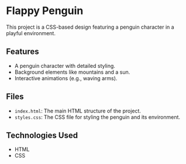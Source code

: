 # Flappy Penguin

This project is a CSS-based design featuring a penguin character in a playful environment.

## Features

- A penguin character with detailed styling.
- Background elements like mountains and a sun.
- Interactive animations (e.g., waving arms).

## Files

- `index.html`: The main HTML structure of the project.
- `styles.css`: The CSS file for styling the penguin and its environment.

## Technologies Used

- HTML
- CSS
